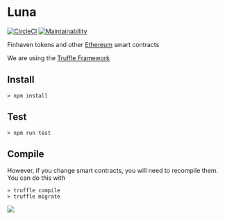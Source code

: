 # Luna

[![CircleCI](https://circleci.com/gh/Finhaven/Luna/tree/master.svg?style=svg)](https://circleci.com/gh/Finhaven/Luna/tree/master)
[![Maintainability](https://api.codeclimate.com/v1/badges/5e696ad902abc5e35858/maintainability)](https://codeclimate.com/github/Finhaven/Luna/maintainability)

Finhaven tokens and other [Ethereum](https://ethereum.org) smart contracts

We are using the [Truffle Framework](http://truffleframework.com/)

## Install

```shell
> npm install
```

## Test

```shell
> npm run test
```

## Compile

However, if you change smart contracts, you will need to recompile them. You can do this with

```shell
> truffle compile
> truffle migrate
```

![](https://ethereum.org/images/logos/ETHEREUM-LOGO_LANDSCAPE_Black_small.png)
